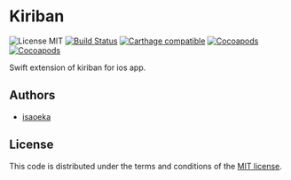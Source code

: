 Kiriban
======

![License MIT](https://go-shields.herokuapp.com/license-MIT-blue.png)
[![Build Status](https://travis-ci.com/isaoeka/Kiriban-Swift.svg?branch=master)](https://travis-ci.com/isaoeka/Kiriban-Swift)
[![Carthage compatible](https://img.shields.io/badge/Carthage-compatible-4BC51D.svg?style=flat)](https://github.com/hsylife/SwiftyPickerPopover)
[![Cocoapods](https://cocoapod-badges.herokuapp.com/v/Kiriban-Swift/badge.png)](http://cocoapods.org/?q=Kiriban-Swift)
[![Cocoapods](https://cocoapod-badges.herokuapp.com/p/Kiriban-Swift/badge.png)](http://cocoapods.org/?q=Kiriban-Swift)

Swift extension of kiriban for ios app.

## Authors

- [isaoeka](https://twitter.com/isaoeka)

## License

This code is distributed under the terms and conditions of the [MIT license](LICENSE).

